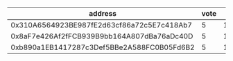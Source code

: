 address|vote|timestamp|signature
---|---|---|---
0x310A6564923BE987fE2d63cf86a72c5E7c418Ab7|5|1601992725|0x955bbb1c3f895d9548e1593a989833d0aed25125fc2aefbab019cabba8288025492f460ab009dbc996f7dbee55014f2d783b28f03a633c7cc267bed718aefeee1b
0x8aF7e426Af2fFCB939B9bb164A807dBa76aDc40D|5|1601992885|0x0a2f182d0ab9a59d5421708495581e548ba1274665e13e37bfacbf4e04af665a451714a63cf16f955314584aa81eaa38a7f8ae190de5d96ef02a752fd1a66beb1b
0xb890a1EB1417287c3Def5BBe2A588FC0B05Fd6B2|5|1601993025|0x0df46a0175d35c4931257925c4467ece091ad361ab517117e24311b8c7d4a6087e5018edc4c1391d705d94bbf3cb59f49cdf3a9ac04666c4db027a0d6ffbdc441b